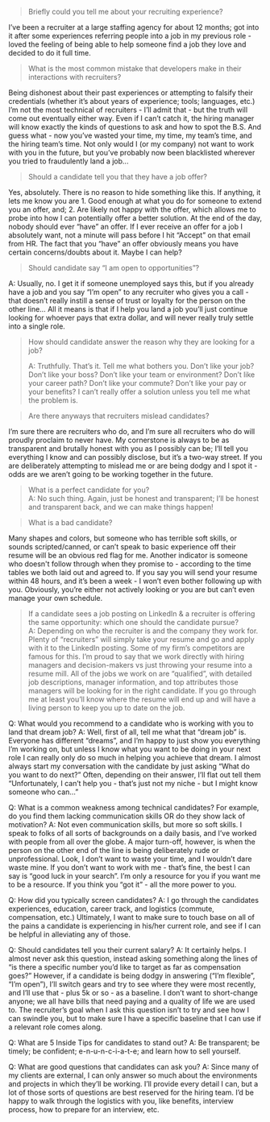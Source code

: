 
> Briefly could you tell me about your recruiting experience? </p>

I’ve been a recruiter at a large staffing agency for about 12 months; got into it after some experiences referring people into a job in my previous role - loved the feeling of being able to help someone find a job they love and decided to do it full time.

> What is the most common mistake that developers make in their interactions with recruiters?</p>

Being dishonest about their past experiences or attempting to falsify their credentials (whether it’s about years of experience; tools;  languages, etc.) I’m not the most technical of recruiters - I’ll admit that - but the truth will come out eventually either way. Even if I can’t catch it, the hiring manager will know exactly the kinds of questions to ask and how to spot the B.S. And guess what - now you’ve wasted your time, my time, my team’s time, and the hiring team’s time. Not only would I (or my company) not want to work with you in the future, but you’ve probably now been blacklisted wherever you tried to fraudulently land a job...

> Should a candidate tell you that they have a job offer? </p>

Yes, absolutely. There is no reason to hide something like this. If anything, it lets me know you are 1. Good enough at what you do for someone to extend you an offer, and; 2. Are likely not happy with the offer, which allows me to probe into how I can potentially offer a better solution. At the end of the day, nobody should ever “have” an offer. If I ever receive an offer for a job I absolutely want, not a minute will pass before I hit “Accept” on that email from HR. The fact that you “have” an offer obviously means you have certain concerns/doubts about it. Maybe I can help?

> Should candidate say “I am open to opportunities”? </p>

A: Usually, no. I get it if someone unemployed says this, but if you already have a job and you say “I’m open” to any recruiter who gives you a call - that doesn’t really instill a sense of trust or loyalty for the person on the other line… All it means is that if I help you land a job you’ll just continue looking for whoever pays that extra dollar, and will never really truly settle into a single role.

> How should candidate answer the reason why they are looking for a job? </p>
A: Truthfully. That’s it. Tell me what bothers you. Don’t like your job? Don’t like your boss? Don’t like your team or environment? Don’t like your career path? Don’t like your commute? Don’t like your pay or your benefits? I can’t really offer a solution unless you tell me what the problem is.

> Are there anyways that recruiters mislead candidates? <br>

I’m sure there are recruiters who do, and I’m sure all recruiters who do will proudly proclaim to never have. My cornerstone is always to be as transparent and brutally honest with you as I possibly can be; I’ll tell you everything I know and can possibly disclose, but it’s a two-way street. If you are deliberately attempting to mislead me or are being dodgy and I spot it - odds are we aren’t going to be working together in the future.

> What is a perfect candidate for you? <br>
A: No such thing. Again, just be honest and transparent; I’ll be honest and transparent back, and we can make things happen!

> What is a bad candidate? <br>

Many shapes and colors, but someone who has terrible soft skills, or sounds scripted/canned, or can’t speak to basic experience off their resume will be an obvious red flag for me. Another indicator is someone who doesn't follow through when they promise to - according to the time tables we both laid out and agreed to. If you say you will send your resume within 48 hours, and it’s been a week - I won’t even bother following up with you. Obviously, you’re either not actively looking or you are but can’t even manage your own schedule.

> If a candidate sees a job posting on LinkedIn & a recruiter is offering the same opportunity: which one should the candidate pursue? <br>
A: Depending on who the recruiter is and the company they work for. Plenty of “recruiters” will simply take your resume and go and apply with it to the LinkedIn posting. Some of my firm’s competitors are famous for this. I’m proud to say that we work directly with hiring managers and decision-makers vs just throwing your resume into a resume mill. All of the jobs we work on are “qualified”, with detailed job descriptions, manager information, and top attributes those managers will be looking for in the right candidate. If you go through me at least you’ll know where the resume will end up and will have a living person to keep you up to date on the job.

Q: What would you recommend to a candidate who is working with you to land that dream job?
A: Well, first of all, tell me what that “dream job” is. Everyone has different “dreams”, and I’m happy to just show you everything I’m working on, but unless I know what you want to be doing in your next role I can really only do so much in helping you achieve that dream. I almost always start my conversation with the candidate by just asking “What do you want to do next?” Often, depending on their answer, I’ll flat out tell them “Unfortunately, I can’t help you - that’s just not my niche - but I might know someone who can…”

Q: What is a common weakness among technical candidates? For example, do you find them lacking communication skills OR do they show lack of motivation?
A: Not even communication skills, but more so soft skills. I speak to folks of all sorts of backgrounds on a daily basis, and I’ve worked with people from all over the globe. A major turn-off, however, is when the person on the other end of the line is being deliberately rude or unprofessional. Look, I don’t want to waste your time, and I wouldn’t dare waste mine. If you don’t want to work with me - that’s fine, the best I can say is “good luck in your search”. I’m only a resource for you if you want me to be a resource. If you think you “got it” - all the more power to you.

Q: How did you typically screen candidates?
A: I go through the candidates experiences, education, career track, and logistics (commute, compensation, etc.) Ultimately, I want to make sure to touch base on all of the pains a candidate is experiencing in his/her current role, and see if I can be helpful in alleviating any of those.

Q: Should candidates tell you their current salary?
A: It certainly helps. I almost never ask this question, instead asking something along the lines of “is there a specific number you’d like to target as far as compensation goes?” However, if a candidate is being dodgy in answering (“I’m flexible”, “I’m open”), I’ll switch gears and try to see where they were most recently, and I’ll use that - plus 5k or so - as a baseline. I don’t want to short-change anyone; we all have bills that need paying and a quality of life we are used to. The recruiter’s goal when I ask this question isn’t to try and see how I can swindle you, but to make sure I have a specific baseline that I can use if a relevant role comes along.

Q: What are 5 Inside Tips for candidates to stand out?
A: Be transparent; be timely; be confident; e-n-u-n-c-i-a-t-e; and learn how to sell yourself.

Q: What are good questions that candidates can ask you?
A: Since many of my clients are external, I can only answer so much about the environments and projects in which they’ll be working. I’ll provide every detail I can, but a lot of those sorts of questions are best reserved for the hiring team. I’d be happy to walk through the logistics with you, like benefits, interview process, how to prepare for an interview, etc.
